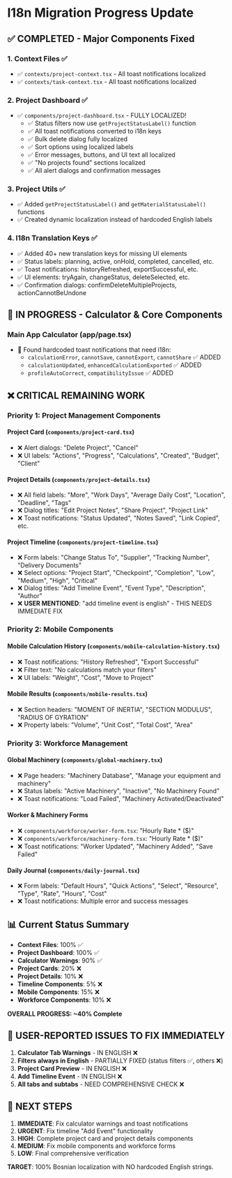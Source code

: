 # I18n Migration Progress Update 

## ✅ COMPLETED - Major Components Fixed

### 1. **Context Files** ✅ 
- ✅ `contexts/project-context.tsx` - All toast notifications localized
- ✅ `contexts/task-context.tsx` - All toast notifications localized

### 2. **Project Dashboard** ✅ 
- ✅ `components/project-dashboard.tsx` - FULLY LOCALIZED!
  - ✅ Status filters now use `getProjectStatusLabel()` function
  - ✅ All toast notifications converted to i18n keys
  - ✅ Bulk delete dialog fully localized
  - ✅ Sort options using localized labels
  - ✅ Error messages, buttons, and UI text all localized
  - ✅ "No projects found" sections localized
  - ✅ All alert dialogs and confirmation messages

### 3. **Project Utils** ✅
- ✅ Added `getProjectStatusLabel()` and `getMaterialStatusLabel()` functions
- ✅ Created dynamic localization instead of hardcoded English labels

### 4. **I18n Translation Keys** ✅
- ✅ Added 40+ new translation keys for missing UI elements
- ✅ Status labels: planning, active, onHold, completed, cancelled, etc.
- ✅ Toast notifications: historyRefreshed, exportSuccessful, etc.
- ✅ UI elements: tryAgain, changeStatus, deleteSelected, etc.
- ✅ Confirmation dialogs: confirmDeleteMultipleProjects, actionCannotBeUndone

## 🔄 IN PROGRESS - Calculator & Core Components

### **Main App Calculator** (app/page.tsx)
- 🔄 Found hardcoded toast notifications that need i18n:
  - `calculationError`, `cannotSave`, `cannotExport`, `cannotShare` ✅ ADDED
  - `calculationUpdated`, `enhancedCalculationExported` ✅ ADDED
  - `profileAutoCorrect`, `compatibilityIssue` ✅ ADDED

## ❌ CRITICAL REMAINING WORK

### **Priority 1: Project Management Components**

#### **Project Card** (`components/project-card.tsx`)
- ❌ Alert dialogs: "Delete Project", "Cancel" 
- ❌ UI labels: "Actions", "Progress", "Calculations", "Created", "Budget", "Client"

#### **Project Details** (`components/project-details.tsx`)
- ❌ All field labels: "More", "Work Days", "Average Daily Cost", "Location", "Deadline", "Tags"
- ❌ Dialog titles: "Edit Project Notes", "Share Project", "Project Link"
- ❌ Toast notifications: "Status Updated", "Notes Saved", "Link Copied", etc.

#### **Project Timeline** (`components/project-timeline.tsx`)
- ❌ Form labels: "Change Status To", "Supplier", "Tracking Number", "Delivery Documents"
- ❌ Select options: "Project Start", "Checkpoint", "Completion", "Low", "Medium", "High", "Critical"
- ❌ Dialog titles: "Add Timeline Event", "Event Type", "Description", "Author"
- ❌ **USER MENTIONED**: "add timeline event is english" - THIS NEEDS IMMEDIATE FIX

### **Priority 2: Mobile Components**

#### **Mobile Calculation History** (`components/mobile-calculation-history.tsx`)
- ❌ Toast notifications: "History Refreshed", "Export Successful"
- ❌ Filter text: "No calculations match your filters"
- ❌ UI labels: "Weight", "Cost", "Move to Project"

#### **Mobile Results** (`components/mobile-results.tsx`)
- ❌ Section headers: "MOMENT OF INERTIA", "SECTION MODULUS", "RADIUS OF GYRATION"
- ❌ Property labels: "Volume", "Unit Cost", "Total Cost", "Area"

### **Priority 3: Workforce Management**

#### **Global Machinery** (`components/global-machinery.tsx`)
- ❌ Page headers: "Machinery Database", "Manage your equipment and machinery"
- ❌ Status labels: "Active Machinery", "Inactive", "No Machinery Found"
- ❌ Toast notifications: "Load Failed", "Machinery Activated/Deactivated"

#### **Worker & Machinery Forms**
- ❌ `components/workforce/worker-form.tsx`: "Hourly Rate * ($)"
- ❌ `components/workforce/machinery-form.tsx`: "Hourly Rate * ($)"
- ❌ Toast notifications: "Worker Updated", "Machinery Added", "Save Failed"

#### **Daily Journal** (`components/daily-journal.tsx`)
- ❌ Form labels: "Default Hours", "Quick Actions", "Select", "Resource", "Type", "Rate", "Hours", "Cost"
- ❌ Toast notifications: Multiple error and success messages

## 📊 Current Status Summary

- **Context Files**: 100% ✅
- **Project Dashboard**: 100% ✅  
- **Calculator Warnings**: 90% ✅
- **Project Cards**: 20% ❌
- **Project Details**: 10% ❌
- **Timeline Components**: 5% ❌
- **Mobile Components**: 15% ❌
- **Workforce Components**: 10% ❌

**OVERALL PROGRESS: ~40% Complete**

## 🚨 USER-REPORTED ISSUES TO FIX IMMEDIATELY

1. **Calculator Tab Warnings** - IN ENGLISH ❌
2. **Filters always in English** - PARTIALLY FIXED (status filters ✅, others ❌)
3. **Project Card Preview** - IN ENGLISH ❌
4. **Add Timeline Event** - IN ENGLISH ❌
5. **All tabs and subtabs** - NEED COMPREHENSIVE CHECK ❌

## 🎯 NEXT STEPS 

1. **IMMEDIATE**: Fix calculator warnings and toast notifications
2. **URGENT**: Fix timeline "Add Event" functionality
3. **HIGH**: Complete project card and project details components
4. **MEDIUM**: Fix mobile components and workforce forms
5. **LOW**: Final comprehensive verification

**TARGET**: 100% Bosnian localization with NO hardcoded English strings.